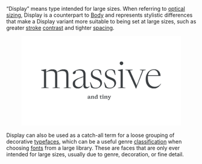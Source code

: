 
“Display” means type intended for large sizes. When referring to [optical sizing](/glossary/optical_sizes), Display is a counterpart to [Body](/glossary/body) and represents stylistic differences that make a Display variant more suitable to being set at large sizes, such as greater [stroke](/glossary/stroke) [contrast](/glossary/contrast) and tighter [spacing](/glossary/tracking_letter_spacing).

<figure>

![The word “Massive” set in a display optical size and, beneath it, “and tiny” set in a body optical size. The display size is highlighted.](images/thumbnail.svg)

</figure>

Display can also be used as a catch-all term for a loose grouping of decorative [typefaces](/glossary/typeface), which can be a useful genre [classification](/glossary/classification) when choosing [fonts](/glossary/font) from a large library. These are faces that are only ever intended for large sizes, usually due to genre, decoration, or fine detail.
